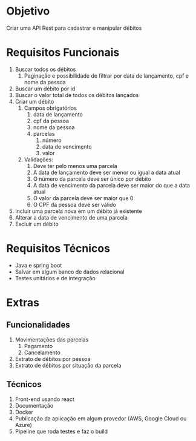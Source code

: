 # <a name="_801axu584fmg"></a>Objetivo
Criar uma API Rest para cadastrar e manipular débitos
# <a name="_rdmq4dgbl9d5"></a>Requisitos Funcionais
1. Buscar todos os débitos
   1. Paginação e possibilidade de filtrar por data de lançamento, cpf e nome da pessoa
1. Buscar um débito por id
1. Buscar o valor total de todos os débitos lançados
1. Criar um débito
   1. Campos obrigatórios
      1. data de lançamento
      1. cpf da pessoa
      1. nome da pessoa
      1. parcelas
         1. número 
         1. data de vencimento
         1. valor
   1. Validações:
      1. Deve ter pelo menos uma parcela
      1. A data de lançamento deve ser menor ou igual a data atual
      1. O número da parcela deve ser único por débito
      1. A data de vencimento da parcela deve ser maior do que a data atual
      1. O valor da parcela deve ser maior que 0
      1. O CPF da pessoa deve ser válido
1. Incluir uma parcela nova em um débito já existente
1. Alterar a data de vencimento de uma parcela
1. Excluir um débito

# <a name="_71ubdbqxnw7v"></a>Requisitos Técnicos
- Java e spring boot
- Salvar em algum banco de dados relacional
- Testes unitários e de integração
# <a name="_rjtqb2lkx9zz"></a>Extras
## <a name="_m7rvsiyxcqnz"></a>Funcionalidades
1. Movimentações das parcelas
   1. Pagamento 
   1. Cancelamento
1. Extrato de débitos por pessoa
1. Extrato de débitos por situação da parcela
## <a name="_nwrknp30p101"></a>Técnicos
1. Front-end usando react
1. Documentação
1. Docker
1. Publicação da aplicação em algum provedor (AWS, Google Cloud ou Azure)
1. Pipeline que roda testes e faz o build
